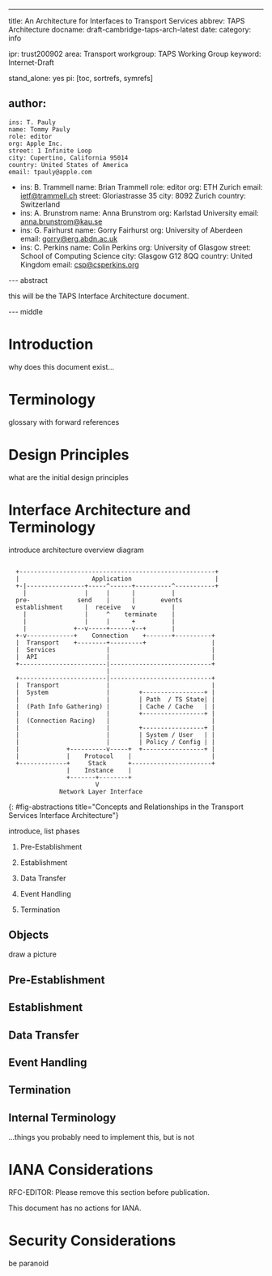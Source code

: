 ---
title: An Architecture for Interfaces to Transport Services
abbrev: TAPS Architecture
docname: draft-cambridge-taps-arch-latest
date:
category: info

ipr: trust200902
area: Transport
workgroup: TAPS Working Group
keyword: Internet-Draft

stand_alone: yes
pi: [toc, sortrefs, symrefs]

author:
  -
    ins: T. Pauly
    name: Tommy Pauly
    role: editor
    org: Apple Inc.
    street: 1 Infinite Loop
    city: Cupertino, California 95014
    country: United States of America
    email: tpauly@apple.com
  -
    ins: B. Trammell
    name: Brian Trammell
    role: editor
    org: ETH Zurich
    email: ietf@trammell.ch
    street: Gloriastrasse 35
    city: 8092 Zurich
    country: Switzerland
  -
    ins: A. Brunstrom
    name: Anna Brunstrom
    org: Karlstad University
    email: anna.brunstrom@kau.se
  -
    ins: G. Fairhurst
    name: Gorry Fairhurst
    org: University of Aberdeen
    email: gorry@erg.abdn.ac.uk
  -
    ins: C. Perkins
    name: Colin Perkins
    org: University of Glasgow
    street: School of Computing Science
    city: Glasgow  G12 8QQ
    country: United Kingdom
    email: csp@csperkins.org

--- abstract

this will be the TAPS Interface Architecture document.

--- middle

# Introduction

why does this document exist...

# Terminology

glossary with forward references

# Design Principles

what are the initial design principles

# Interface Architecture and Terminology

introduce architecture overview diagram

~~~~~~~~~~

  +------------------------------------------------------+
  |                    Application                       |
  +-|----------------+-----^------+----------^-----------+
    |                |     |      |          |
  pre-             send    |      |       events
  establishment      |  receive   v          |
    |                |     ^    terminate    |
    |                |     |      +          |
    |             +--v-----+------v--+       |
  +-v-------------+    Connection    +-------+----------+
  |  Transport    +--------+---------+                  |
  |  Services              |                            |
  |  API                   |                            |
  +------------------------|----------------------------+
                           |
  +------------------------|----------------------------+
  |  Transport             |                            |
  |  System                |        +-----------------+ |
  |                        |        | Path  / TS State| |
  |  (Path Info Gathering) |        | Cache / Cache   | |
  |                        |        +-----------------+ |
  |  (Connection Racing)   |                            |
  |                        |        +-----------------+ |
  |                        |        | System / User   | |
  |                        |        | Policy / Config | |
  |             +----------v-----+  +-----------------+ |
  |             |    Protocol    |                      |
  +-------------+     Stack      +----------------------+
                |    Instance    |
                +-------+--------+
                        V
              Network Layer Interface
~~~~~~~~~~
{: #fig-abstractions title="Concepts and Relationships in the Transport Services Interface Architecture"}

introduce, list phases

1. Pre-Establishment

2. Establishment

3. Data Transfer

4. Event Handling

5. Termination

## Objects

draw a picture

## Pre-Establishment

## Establishment

## Data Transfer

## Event Handling

## Termination

## Internal Terminology

...things you probably need to implement this, but is not

# IANA Considerations

RFC-EDITOR: Please remove this section before publication.

This document has no actions for IANA.

# Security Considerations

be paranoid
